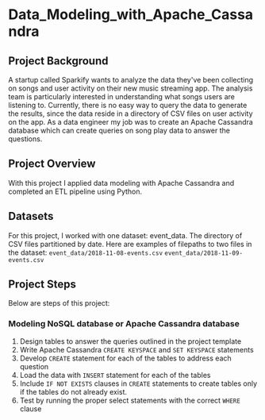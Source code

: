 # Data_Modeling_with_Apache_Cassandra

## Project Background
A startup called Sparkify wants to analyze the data they've been collecting on songs and user activity on their new music streaming app. The analysis team is particularly interested in understanding what songs users are listening to. Currently, there is no easy way to query the data to generate the results, since the data reside in a directory of CSV files on user activity on the app. As a data engineer my job was to create an Apache Cassandra database which can create queries on song play data to answer the questions. 

## Project Overview
With this project I applied data modeling with Apache Cassandra and completed an ETL pipeline using Python.  

## Datasets
For this project, I worked with one dataset: event_data. The directory of CSV files partitioned by date. Here are examples of filepaths to two files in the dataset:
`event_data/2018-11-08-events.csv`
`event_data/2018-11-09-events.csv`

## Project Steps
Below are steps of this project:
### Modeling NoSQL database or Apache Cassandra database
1.	Design tables to answer the queries outlined in the project template
2.	Write Apache Cassandra `CREATE KEYSPACE` and `SET KEYSPACE` statements
3.	Develop `CREATE` statement for each of the tables to address each question
4.	Load the data with `INSERT` statement for each of the tables
5.	Include `IF NOT EXISTS` clauses in `CREATE` statements to create tables only if the tables do not already exist. 
6.	Test by running the proper select statements with the correct `WHERE` clause

